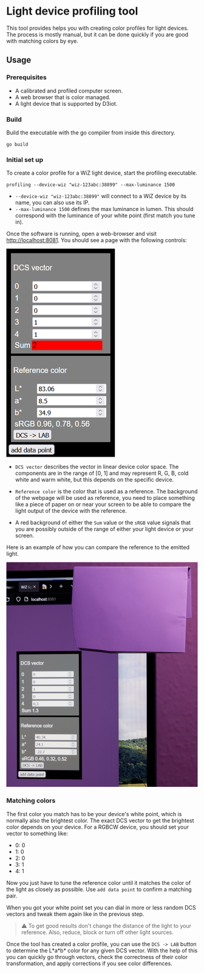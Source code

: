 # Light device profiling tool

This tool provides helps you with creating color profiles for light devices.
The process is mostly manual, but it can be done quickly if you are good with matching colors by eye.

## Usage

### Prerequisites

- A calibrated and profiled computer screen.
- A web browser that is color managed.
- A light device that is supported by D3iot.

### Build

Build the executable with the go compiler from inside this directory.

``` shell
go build
```

### Initial set up

To create a color profile for a WiZ light device, start the profiling executable.

``` shell
profiling --device-wiz "wiz-123abc:38899" --max-luminance 1500
```

- `--device-wiz "wiz-123abc:38899"` will connect to a WiZ device by its name, you can also use its IP.
- `--max-luminance 1500` defines the max luminance in lumen. This should correspond with the luminance of your white point (first match you tune in).

Once the software is running, open a web-browser and visit [http://localhost:8081](http://localhost:8081).
You should see a page with the following controls:

![screenshot](images/screenshot-1.png)

- `DCS vector` describes the vector in linear device color space.
The components are in the range of [0, 1] and may represent R, G, B, cold white and warm white, but this depends on the specific device.

- `Reference color` is the color that is used as a reference.
The background of the webpage will be used as reference, you need to place something like a piece of paper on or near your screen to be able to compare the light output of the device with the reference.

- A red background of either the `Sum` value or the `sRGB` value signals that you are possibly outside of the range of either your light device or your screen.

Here is an example of how you can compare the reference to the emitted light.

![Example ](images/example-2.jpg)

### Matching colors

The first color you match has to be your device's white point, which is normally also the brightest color.
The exact DCS vector to get the brightest color depends on your device.
For a RGBCW device, you should set your vector to something like:

- 0: 0
- 1: 0
- 2: 0
- 3: 1
- 4: 1

Now you just have to tune the reference color until it matches the color of the light as closely as possible.
Use `add data point` to confirm a matching pair.

When you got your white point set you can dial in more or less random DCS vectors and tweak them again like in the previous step.

> :warning: To get good results don't change the distance of the light to your reference.
> Also, reduce, block or turn off other light sources.

Once the tool has created a color profile, you can use the `DCS -> LAB` button to determine the L\*a\*b\* color for any given DCS vector.
With the help of this you can quickly go through vectors, check the correctness of their color transformation, and apply corrections if you see color differences.

